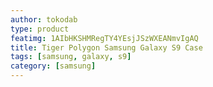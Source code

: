 ```yaml
---
author: tokodab
type: product
featimg: 1AIbHKSHMRegTY4YEsjJSzWXEANmvIgAQ
title: Tiger Polygon Samsung Galaxy S9 Case
tags: [samsung, galaxy, s9]
category: [samsung]
---
```

